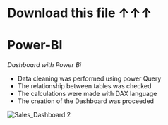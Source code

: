
# Download this file ↑↑↑

# Power-BI
*Dashboard with Power Bi*


- Data cleaning was performed using power Query
- The relationship between tables was checked
- The calculations were made with DAX language
- The creation of the Dashboard was proceeded

![Sales_Dashboard 2](https://user-images.githubusercontent.com/107519723/213828673-712b0ab8-d2dc-4824-844b-fe28500488cd.PNG)
